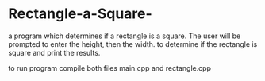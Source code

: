 # Rectangle-a-Square-
a program which determines if a rectangle is a square. The user will be prompted to enter the height, then the width. to determine if the rectangle is square and print the results.

to run program compile both files main.cpp and rectangle.cpp 
